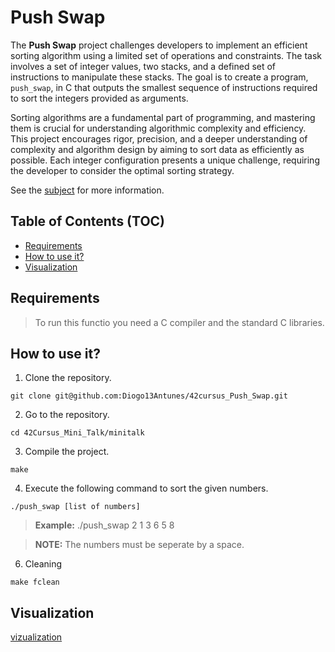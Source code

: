 
# Push Swap

The **Push Swap** project challenges developers to implement an efficient sorting algorithm using a limited set of operations and constraints. The task involves a set of integer values, two stacks, and a defined set of instructions to manipulate these stacks. The goal is to create a program, `push_swap`, in C that outputs the smallest sequence of instructions required to sort the integers provided as arguments.

Sorting algorithms are a fundamental part of programming, and mastering them is crucial for understanding algorithmic complexity and efficiency. This project encourages rigor, precision, and a deeper understanding of complexity and algorithm design by aiming to sort data as efficiently as possible. Each integer configuration presents a unique challenge, requiring the developer to consider the optimal sorting strategy.

See the [subject](./subject.pdf) for more information.

## Table of Contents (TOC)

- [Requirements](#requirements)
- [How to use it?](#how-to-use-it)
- [Visualization](#visualization)

## Requirements

> To run this functio you need a C compiler and the standard C libraries.

## How to use it?

1. Clone the repository.

```shell
git clone git@github.com:Diogo13Antunes/42cursus_Push_Swap.git
```

2. Go to the repository.

```shell
cd 42Cursus_Mini_Talk/minitalk
```

3. Compile the project.

```shell
make
```

4. Execute the following command to sort the given numbers.

```shell
./push_swap [list of numbers]
```

> **Example:** ./push_swap 2 1 3 6 5 8

> **NOTE:** The numbers must be seperate by a space.

6. Cleaning

```shell
make fclean
```

## Visualization

[vizualization](https://github.com/user-attachments/assets/267b9eb0-a814-4d8c-ad4c-e37827d0aec9)
